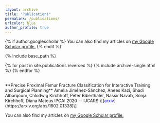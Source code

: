 ```yaml
---
layout: archive
title: "Publications"
permalink: /publications/
urlcolor: blue
author_profile: true
---
```


{% if author.googlescholar %}
  You can also find my articles on <u><a href="{{author.googlescholar}}">my Google Scholar profile</a>.</u>
{% endif %}

{% include base_path %}

{% for post in site.publications reversed %}
  {% include archive-single.html %}
{% endfor %}

<br/>
**Precise Proximal Femur Fracture Classification for Interactive Training and Surgical Planning**   
Amelia Jiménez-Sánchez, Anees Kazi, Shadi Albarqouni, Chlodwig Kirchhoff, Peter Biberthaler, Nassir Navab, Sonja Kirchhoff, Diana Mateus
IPCAI 2020 -- IJCARS \[[<span style="color:blue">arxiv</span>](https://arxiv.org/abs/1902.01338)\]

You can also find my articles on <u><a href="https://scholar.google.com/citations?user=2xeIA9sAAAAJ&hl">my Google Scholar profile</a>.</u>
